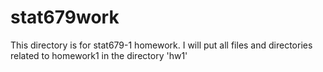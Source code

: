 # stat679work

This directory is for stat679-1 homework.
I will put all files and directories related to homework1 in the directory 'hw1'
